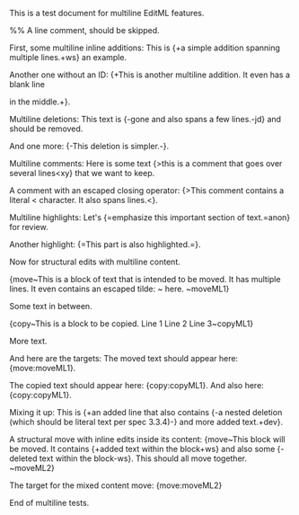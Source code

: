 This is a test document for multiline EditML features.

%% A line comment, should be skipped.

First, some multiline inline additions:
This is {+a simple
addition spanning
multiple lines.+ws} an example.

Another one without an ID:
{+This is another
multiline addition.
It even has a blank line

in the middle.+}.

Multiline deletions:
This text is {-gone
and also
spans a few lines.-jd} and should be removed.

And one more:
{-This deletion
is simpler.-}.

Multiline comments:
Here is some text {>this is a
comment that goes
over several lines<xy} that we want to keep.

A comment with an escaped closing operator:
{>This comment contains a literal < character.
It also spans lines.<}.

Multiline highlights:
Let's {=emphasize this
important section
of text.=anon} for review.

Another highlight:
{=This part
is also
highlighted.=}.

Now for structural edits with multiline content.

{move~This is a block of text
that is intended to be moved.
It has multiple lines.
It even contains an escaped tilde: ~ here.
~moveML1}

Some text in between.

{copy~This is a block
to be copied.
Line 1
Line 2
Line 3~copyML1}

More text.

And here are the targets:
The moved text should appear here: {move:moveML1}.

The copied text should appear here: {copy:copyML1}.
And also here: {copy:copyML1}.

Mixing it up:
This is {+an added line
that also contains {-a nested
deletion (which should be literal text per spec 3.3.4)-}
and more added text.+dev}.

A structural move with inline edits inside its content:
{move~This block will be moved.
It contains {+added text within the block+ws}
and also some {-deleted text within the block-ws}.
This should all move together.
~moveML2}

The target for the mixed content move:
{move:moveML2}

End of multiline tests.
